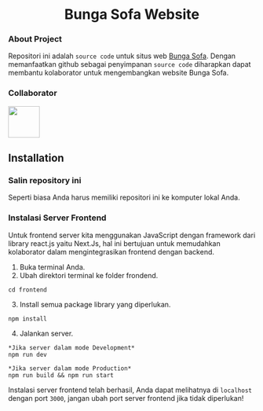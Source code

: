 <h1 align="center">Bunga Sofa Website</h1>

### About Project
Repositori ini adalah `source code` untuk situs web [Bunga Sofa](https://bungasofa.id). Dengan memanfaatkan github sebagai penyimpanan `source code` diharapkan dapat membantu kolaborator untuk mengembangkan website Bunga Sofa.

### Collaborator
<a href="https://github.com/LowScarlet">
  <img src="https://github.com/LowScarlet.png?size=64" width="64" />
</a>
 
## Installation

### Salin repository ini
Seperti biasa Anda harus memiliki repositori ini ke komputer lokal Anda.

### Instalasi Server Frontend
Untuk frontend server kita menggunakan JavaScript dengan framework dari library react.js yaitu Next.Js, hal ini bertujuan untuk memudahkan kolaborator dalam mengintegrasikan frontend dengan backend.
1. Buka terminal Anda.
2. Ubah direktori terminal ke folder frondend.
```
cd frontend
```
3. Install semua package library yang diperlukan.
```
npm install
```
4. Jalankan server.
```
*Jika server dalam mode Development*
npm run dev
```
```
*Jika server dalam mode Production*
npm run build && npm run start
```
Instalasi server frontend telah berhasil, Anda dapat melihatnya di `localhost` dengan port `3000`, jangan ubah port server frontend jika tidak diperlukan!
